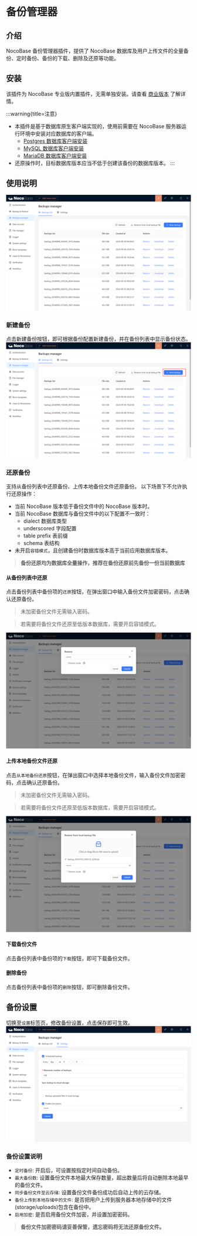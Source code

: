 # 备份管理器

<PluginInfo name="backups"></PluginInfo>

## 介绍

NocoBase 备份管理器插件，提供了 NocoBase 数据库及用户上传文件的全量备份、定时备份、备份的下载、删除及还原等功能。

## 安装

该插件为 NocoBase 专业版内置插件，无需单独安装。请查看 <a target="_blank" href="https://www.nocobase.com/cn/commercial">商业版本</a> 了解详情。

:::warning{title=注意}
- 本插件是基于数据库原生客户端实现的，使用前需要在 NocoBase 服务器运行环境中安装对应数据库的客户端。
  - [Postgres 数据库客户端安装](./installation/postgres.md)
  - [MySQL 数据库客户端安装](./installation/mysql.md)
  - [MariaDB 数据库客户端安装](./installation/mariadb.md)
- 还原操作时，目标数据库版本应当不低于创建该备份的数据库版本。
:::

## 使用说明

![主界面](./static/main-screen.png)

### 新建备份

点击新建备份按钮，即可根据备份配置新建备份，并在备份列表中显示备份状态。
![新建备份](./static/new-backup.png)

### 还原备份

支持从备份列表中还原备份、上传本地备份文件还原备份。
以下场景下不允许执行还原操作：
- 当前 NocoBase 版本低于备份文件中的 NocoBase 版本时。
- 当前 NocoBase 数据库与备份文件中的以下配置不一致时：
  - dialect 数据库类型
  - underscored 字段配置
  - table prefix 表前缀
  - schema 表结构
- 未开启`容错模式`，且创建备份时数据库版本高于当前应用数据库版本。

> **备份还原均为数据库全量操作，推荐在备份还原前先备份一份当前数据库**

#### 从备份列表中还原

点击备份列表中备份项的`还原`按钮，在弹出窗口中输入备份文件加密密码，点击确认还原备份。
> 未加密备份文件无需输入密码。

> 若需要将备份文件还原至低版本数据库，需要开启容错模式。

![还原备份](./static/restore-backup.png)

#### 上传本地备份文件还原

点击`从本地备份还原`按钮，在弹出窗口中选择本地备份文件，输入备份文件加密密码，点击确认还原备份。
> 未加密备份文件无需输入密码。

> 若需要将备份文件还原至低版本数据库，需要开启容错模式。

![从本地还原备份](./static/restore-from-local.png)

#### 下载备份文件

点击备份列表中备份项的`下载`按钮，即可下载备份文件。

#### 删除备份

点击备份列表中备份项的`删除`按钮，即可删除备份文件。

## 备份设置

切换至`设置`标签页，修改备份设置，点击保存即可生效。
![备份设置](./static/backup-settings.png)

### 备份设置说明

- `定时备份`: 开启后，可设置按指定时间自动备份。
- `最大备份数`: 设置备份文件本地最大保存数量，超出数量后将自动删除本地最早的备份文件。
- `同步备份文件至云存储`: 设置备份文件备份成功后自动上传的云存储。
- `备份上传到本地存储中的文件`: 是否把用户上传到服务器本地存储中的文件(storage/uploads)包含在备份中。
- `启用加密`: 是否启用备份文件加密，并设置加密密码。

> **备份文件加密密码请妥善保管，遗忘密码将无法还原备份文件。**
